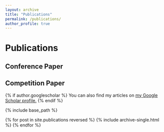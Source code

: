 ```yaml
---
layout: archive
title: "Publications"
permalink: /publications/
author_profile: true
---
```

# Publications

## Conference Paper

## Competition Paper

{% if author.googlescholar %}
  You can also find my articles on <u><a href="{{author.googlescholar}}">my Google Scholar profile</a>.</u>
{% endif %}

{% include base_path %}

{% for post in site.publications reversed %}
  {% include archive-single.html %}
{% endfor %}
